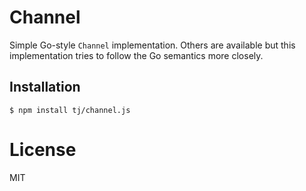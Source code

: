 
# Channel

Simple Go-style `Channel` implementation. Others are available but this implementation tries to follow the Go semantics more closely.

## Installation

```
$ npm install tj/channel.js
```

# License

MIT

